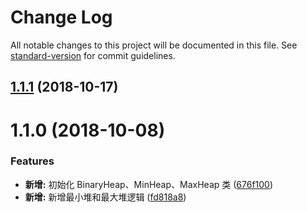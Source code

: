 # Change Log

All notable changes to this project will be documented in this file. See [standard-version](https://github.com/conventional-changelog/standard-version) for commit guidelines.

<a name="1.1.1"></a>
## [1.1.1](https://github.com/boycgit/ss-heap/compare/v1.1.0...v1.1.1) (2018-10-17)



<a name="1.1.0"></a>
# 1.1.0 (2018-10-08)


### Features

* **新增:** 初始化 BinaryHeap、MinHeap、MaxHeap 类 ([676f100](https://github.com/boycgit/ss-heap/commit/676f100))
* **新增:** 新增最小堆和最大堆逻辑 ([fd818a8](https://github.com/boycgit/ss-heap/commit/fd818a8))
